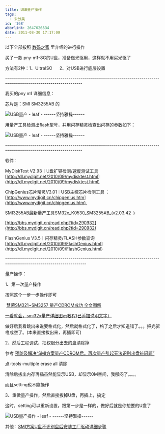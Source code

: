 ```yaml
---
title: USB量产操作
tags:
  - 未分类
id: '168'
abbrlink: 2647626534
date: 2011-08-30 17:17:00
---
```


以下全部按照 [数码之家](http://bbs.mydigit.cn/) 里介绍的进行操作

买了一款 pny-m1-8G的U盘，准备做光驱用，这样就不用买光驱了

方法有2种：1、UltraISO      2、对USB进行底层设置

\---------------------------------------------------------------------------------------------------------------------

我买的pny m1 详细信息：

芯片是：SMI SM3255AB 的

![USB量产 - leaf - ------坚持雅操------](http://img.ph.126.net/YJlXLQdXDVuMgJ5Vb_-P3Q==/2742973648062255091.jpg "USB量产 - leaf - ------坚持雅操------")

用量产工具检测出flash型号，并用闪存精灵检查出闪存的参数如下：

![USB量产 - leaf - ------坚持雅操------](http://img.ph.126.net/Ogwg3oMmUVw5fryb5Y7bhA==/2490772068929505785.jpg "USB量产 - leaf - ------坚持雅操------")

\---------------------------------------------------------------------------------------------------------------------

软件：

MyDiskTest V2.93｜U盘扩容检测/速度测试工具 [http://dl.mydigit.net/2010/09/mydisktest.html](http://dl.mydigit.net/2010/09/mydisktest.html)

ChipGenius芯片精灵V3.01｜USB主控芯片检测工具 ：[http://www.mydigit.cn/chipgenius.htm](http://www.mydigit.cn/chipgenius.htm) 

SMI3255AB最新量产工具SM32x\_K0530\_SM3255AB\_(v2.03.42  )

[http://bbs.mydigit.cn/read.php?tid=290932](http://bbs.mydigit.cn/read.php?tid=290932)

FlashGenius V3.5｜闪存精灵/FLASH参数查询 [http://dl.mydigit.net/2010/09/FlashGenius.html](http://dl.mydigit.net/2010/09/FlashGenius.html)

\-----------------------------------------------------------------------------------------------------------------------

量产操作：

1、第一次量产操作

按照这个一步一步操作即可

 [慧荣SM321~SM3257 量产CDROM成功 全文图解](http://bbs.mydigit.cn/read.php?tid=211490)

[一看就会，smi32x量产详细图示教程(已添加说明文字）](http://bbs.mydigit.cn/read.php?tid=46874)

做好后我看跳出来说要格式化，然后就格式化了，格了之后才知道错了。。。把光驱格成空了。(本来直接拔出来，再插即可)

2、然后工程调试，把权限分出去的盘清除掉

参考 [预防及解决“SMI方案量产CDROM后，再次量产引起无法识别出盘符问题”](http://bbs.mydigit.cn/read.php?tid=107138)

点-tools-multiple erase all 清除

清除后拔出内存再插虽然能显示USB，却显示0M空间，我郁闷了。。。。

而且setting也不能操作

3、重做量产操作，然后直接拔掉U盘，再插上，搞定

这时，setting可以重新设置，跟第一步是一样的，做好后就是你想要的U盘了

![USB量产操作 - leaf - ------坚持雅操------](http://img.ph.126.net/Oj36vbdG1tsPwPUN9FdXZg==/3098758018624523789.jpg "USB量产操作 - leaf - ------坚持雅操------")

其他：[SMI方案U盘不识别盘后安装工厂驱动详细步骤](http://bbs.mydigit.cn/read.php?tid=117966)